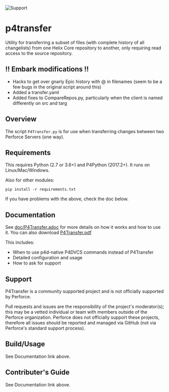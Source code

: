![Support](https://img.shields.io/badge/Support-Community-yellow.svg)
# p4transfer
Utility for transferring a subset of files (with complete history of all changelists) from one Helix Core repository to another, only requiring read access to the source repository.

## !! Embark modifications !!
* Hacks to get over gnarly Epic history with @ in filenames (seem to be a few bugs in the original script around this)
* Added a transfer.yaml
* Added fixes to CompareRepos.py, particularly when the client is named differently on src and targ

## Overview

The script `P4Transfer.py` is for use when transferring changes between two Perforce Servers (one way).

## Requirements

This requires Python (2.7 or 3.6+) and P4Python (2017.2+). It runs on Linux/Mac/Windows.

Also for other modules:

    pip install -r requirements.txt

If you have problems with the above, check the doc below.

## Documentation

See [doc/P4Transfer.adoc](doc/P4Transfer.adoc) for more details on how it works and how to use it. You can also download [P4Transfer.pdf](doc/P4Transfer.pdf)

This includes:

*   When to use p4d-native P4DVCS commands instead of P4Transfer
*   Detailed configuration and usage
*   How to ask for support

## Support

P4Transfer is a community supported project and is not officially supported by Perforce.

Pull requests and issues are the responsibility of the project's moderator(s); this may be a vetted individual or team with members outside of the Perforce organization.
Perforce does not officially support these projects, therefore all issues should be reported and managed via GitHub (not via Perforce's standard support process).

## Build/Usage
See Documentation link above.

## Contributer's Guide
See Documentation link above.

